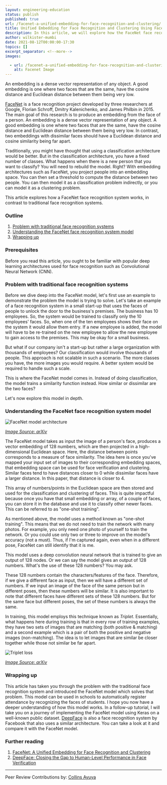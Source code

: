 ```yaml
---
layout: engineering-education
status: publish
published: true
url: /facenet-a-unified-embedding-for-face-recognition-and-clustering/
title: Unified Embedding for Face Recognition and Clustering Using FaceNet
description: In this article, we will explore how the FaceNet face recognition system model improves upon traditional face recognition systems. 
author: wilkister-mumbi
date: 2021-08-12T00:00:00-17:30
topics: []
excerpt_separator: <!--more-->
images:

  - url: /facenet-a-unified-embedding-for-face-recognition-and-clustering/hero.png
    alt: Facenet Image
---
```

An embedding is a dense vector representation of any object. A good embedding is one where two faces that are the same, have the cosine distance and Euclidean distance between them being very low.
<!--more-->
[FaceNet](https://arxiv.org/abs/1503.03832) is a face recognition project developed by three researchers at Google, Florian Schroff, Dmitry Kalenichenko, and James Philbin in 2015. The main goal of this research is to produce an embedding from the face of a person. An embedding is a dense vector representation of any object. A good embedding is one where two faces that are the same, have the cosine distance and Euclidean distance between them being very low. In contrast, two embeddings with dissimilar faces should have a Euclidean distance and cosine similarity being far apart. 

Traditionally, you might have thought that using a classification architecture would be better. But in the classification architecture, you have a fixed number of classes. What happens when there is a new person that you want to classify? You will need to rebuild the model. Right? With embedding architectures such as FaceNet, you project people into an embedding space. You can then set a threshold to compute the distance between two people. You can then model it as a classification problem indirectly, or you can model it as a clustering problem. 

This article explores how a FaceNet face recognition system works, in contrast to traditional face recognition systems.

### Outline
1. [Problem with traditional face recognition systems](#problem-with-traditional-face-recognition-systems)
2. [Understanding the FaceNet face recognition system model](#understanding-the-facenet-face-recognition-system-model)
3. [Wrapping up](#wrapping-up)

### Prerequisites
Before you read this article, you ought to be familiar with popular deep learning architectures used for face recognition such as Convolutional Neural Network (CNN).

### Problem with traditional face recognition systems
Before we dive deep into the FaceNet model, let's first use an example to demonstrate the problem the model is trying to solve. Let's take an example of a face recognition system in a small start-up that uses the faces of people to unlock the door to the business's premises. The business has 10 employees. So, the system would be trained to classify only the 10 employees' faces. So, when one of the ten employees shows their face on the system it would allow them entry. If a new employee is added, the model will have to be re-trained on the new employee to allow the new employee to gain access to the premises. This may be okay for a small business.

But what if our company isn't a start-up but rather a large organization with thousands of employees? Our classification would involve thousands of people. This approach is not scalable in such a scenario. The more classes you have, the more images you would require. A better system would be required to handle such a scale.

This is where the FaceNet model comes in. Instead of doing classification, the model trains a similarity function instead. How similar or dissimilar are the two faces? 

Let's now explore this model in depth. 

### Understanding the FaceNet face recognition system model
![FaceNet model architecture](/engineering-education/facenet-a-unified-embedding-for-face-recognition-and-clustering/facenet-model-architecture.png)

*[Image Source: arXiv](https://arxiv.org/pdf/1503.03832.pdf)*

The FaceNet model takes as input the image of a person's face, produces a vector embedding of 128 numbers, which are then projected in a high-dimensional Euclidean space. Here, the distance between points corresponds to a measure of face similarity. The idea here is once you've mapped your input set of images to their corresponding embedding spaces, that embedding space can be used for face verification and clustering. Similar faces tend to have distances closer to 0 while dissimilar faces have a larger distance. In this paper, that distance is closer to 4. 

This array of numbers/points in the Euclidean space are then stored and used for the classification and clustering of faces. This is quite impactful because once you have that small embedding or array, of a couple of faces, you can store it in the database and use it to classify other newer faces. This can be referred to as "one-shot training".

As mentioned above, the model uses a method known as "one-shot training". This means that we do not need to train the network with many photos. For example, you only need one photo of yourself to train the network. Or you could use only two or three to improve on the model's accuracy (not a must). Thus, if I'm captured again, even when in a different pose, FaceNet can still identify that it is me.

This model uses a deep convolution neural network that is trained to give an output of 128 nodes. Or we can say the model gives an output of 128 numbers. What's the use of these 128 numbers? You may ask.

These 128 numbers contain the characters/features of the face. Therefore, if we give a different face as input, then we will have a different set of numbers. If we input an image of the face of the same person but in different poses, then these numbers will be similar. It is also important to note that different faces have different sets of these 128 numbers. But for the same face but different poses, the set of these numbers is always the same. 

In training, this model employs this technique known as *Triplet*. Essentially, what happens here during training is that in every row of training examples, they have two sets of images that are matching (both positive & matching) and a second example which is a pair of both the positive and negative images (non-matching). The idea is to let images that are similar be closer together while those not similar be far apart.

![Triplet loss](/engineering-education/facenet-a-unified-embedding-for-face-recognition-and-clustering/triplet-loss.png)

*[Image Source: arXiv](https://arxiv.org/pdf/1503.03832.pdf)*

### Wrapping up
This article has taken you through the problem with the traditional face recognition system and introduced the FaceNet model which solves that problem. This model can be used in schools to automatically register attendance by recognizing the faces of students. I hope you now have a deeper understanding of how this model works. In a follow-up tutorial, I will take you on a journey of implementing the FaceNet model using Keras on a well-known public dataset. [DeepFace](https://research.fb.com/publications/deepface-closing-the-gap-to-human-level-performance-in-face-verification/) is also a face recognition system by Facebook that also uses a similar architecture. You can take a look at it and compare it with the FaceNet model. 

### Further reading
1. [FaceNet: A Unified Embedding for Face Recognition and Clustering](https://arxiv.org/abs/1503.03832)
2. [DeepFace: Closing the Gap to Human-Level Performance in Face Verification](https://research.fb.com/publications/deepface-closing-the-gap-to-human-level-performance-in-face-verification/)

---
Peer Review Contributions by: [Collins Ayuya](https://www.section.io/engineering-education/authors/collins-ayuya/)
